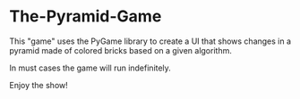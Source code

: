 # The-Pyramid-Game
This "game" uses the PyGame library to create a UI that shows changes in a pyramid made of colored bricks based on a given algorithm.

In must cases the game will run indefinitely. 

Enjoy the show!
